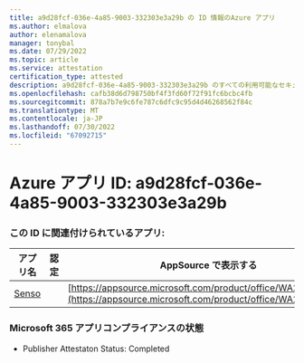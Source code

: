 ```yaml
---
title: a9d28fcf-036e-4a85-9003-332303e3a29b の ID 情報のAzure アプリ
ms.author: elmalova
author: elenamalova
manager: tonybal
ms.date: 07/29/2022
ms.topic: article
ms.service: attestation
certification_type: attested
description: a9d28fcf-036e-4a85-9003-332303e3a29b のすべての利用可能なセキュリティとコンプライアンス情報。
ms.openlocfilehash: cafb38d6d798750bf4f3fd60f72f91fc6bcbc4fb
ms.sourcegitcommit: 878a7b7e9c6fe787c6dfc9c95d4d46268562f84c
ms.translationtype: MT
ms.contentlocale: ja-JP
ms.lasthandoff: 07/30/2022
ms.locfileid: "67092715"
---
```

# <a name="azure-app-id-a9d28fcf-036e-4a85-9003-332303e3a29b"></a>Azure アプリ ID: a9d28fcf-036e-4a85-9003-332303e3a29b


### <a name="apps-associated-with-this-id"></a>この ID に関連付けられているアプリ:
| **アプリ名** | **認定** | **AppSource で表示する** |
|--------------|---------------|-----------------------|
| [Senso](../forward/WA200002571.md) |  | [https://appsource.microsoft.com/product/office/WA200002571](https://appsource.microsoft.com/product/office/WA200002571) |

### <a name="microsoft-365-app-compliance-status"></a>Microsoft 365 アプリコンプライアンスの状態
- Publisher Attestaton Status: Completed
